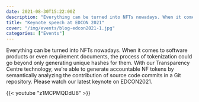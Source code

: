```yaml
---
date: 2021-08-30T15:22:00Z
description: "Everything can be turned into NFTs nowadays. When it comes to software products or even requirement documents, the process of tokenization could go beyond only generating unique hashes for them. With our Transparency Centre technology, we’re able to generate accountable NF tokens by semantically analyzing the contribution of source code commits in a Git repository. Please watch our latest keynote on EDCON2021."
title: "Keynote speech at EDCON 2021"
cover: "/img/events/blog-edcon2021-1.jpg"
categories: ["Events"]
---
```


Everything can be turned into NFTs nowadays. When it comes to software products or even requirement documents, the process of tokenization could go beyond only generating unique hashes for them. With our Transparency Centre technology, we’re able to generate accountable NF tokens by semantically analyzing the contribution of source code commits in a Git repository. Please watch our latest keynote on EDCON2021.

{{< youtube "z1MCPMQDdU8" >}}
